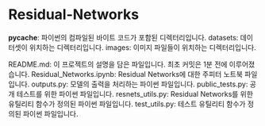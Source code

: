 # Residual-Networks


__pycache__: 파이썬의 컴파일된 바이트 코드가 포함된 디렉터리입니다.
datasets: 데이터셋이 위치하는 디렉터리입니다.
images: 이미지 파일들이 위치하는 디렉터리입니다.


README.md: 이 프로젝트의 설명을 담은 파일입니다. 최초 커밋은 1분 전에 이루어졌습니다.
Residual_Networks.ipynb: Residual Networks에 대한 주피터 노트북 파일입니다.
outputs.py: 모델의 출력을 처리하는 파이썬 파일입니다.
public_tests.py: 공개 테스트를 위한 파이썬 파일입니다.
resnets_utils.py: Residual Networks를 위한 유틸리티 함수가 정의된 파이썬 파일입니다.
test_utils.py: 테스트 유틸리티 함수가 정의된 파이썬 파일입니다.
